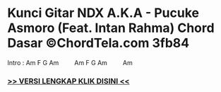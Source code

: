 
 # Kunci Gitar NDX A.K.A - Pucuke Asmoro (Feat. Intan Rahma) Chord Dasar ©ChordTela.com 3fb84


Intro : Am F G Am         Am F G Am         Am

###  <a href="https://shortlighzx.web.app?sq=Kunci Gitar NDX A.K.A - Pucuke Asmoro (Feat. Intan Rahma) Chord Dasar ©ChordTela.com"> >> VERSI LENGKAP KLIK DISINI << </a>

